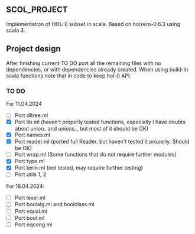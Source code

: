 ## SCOL_PROJECT

Implementation of HOL-0 subset in scala. Based on holzero-0.6.3 using scala 3.

## Project design

After finishing current TO DO port all the remaining files with
no dependencies, or with dependencies already created.
When using build-in scala functions note that in code to keep
hol-0 API.

### TO DO

For 11.04.2024

- [ ] Port dltree.ml
- [x] Port lib.ml (haven't properly tested functions, especially I have doubts about union_ and unions_, but most of it should be OK)
- [x] Port names.ml 
- [x] Port reader.ml  (ported full Reader, but haven't tested it properly. Should be OK)
- [ ] Port wrap.ml (Some functions that do not require further modules)
- [x] Port type.ml
- [x] Port term.ml (not tested, may require further testing)
- [ ] Port utils 1, 2

For 18.04.2024:

- [ ] Port lexer.ml
- [ ] Port boolalg.ml and boolclass.ml
- [ ] Port equal.ml
- [ ] Port bool.ml
- [ ] Port eqcong.ml
